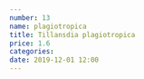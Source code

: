 ```yaml
---
number: 13
name: plagiotropica
title: Tillansdia plagiotropica
price: 1.6
categories:
date: 2019-12-01 12:00
---
```

